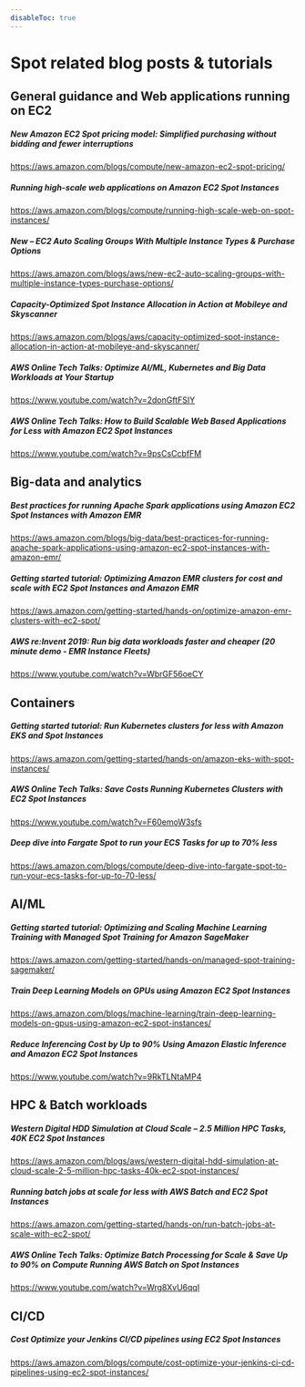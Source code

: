 ```yaml
---
disableToc: true
---
```


<div> 
    <h1> </i> Spot related blog posts & tutorials</i></h1>
</div>

## General guidance and Web applications running on EC2

##### New Amazon EC2 Spot pricing model: Simplified purchasing without bidding and fewer interruptions
https://aws.amazon.com/blogs/compute/new-amazon-ec2-spot-pricing/

##### Running high-scale web applications on Amazon EC2 Spot Instances
https://aws.amazon.com/blogs/compute/running-high-scale-web-on-spot-instances/

##### New – EC2 Auto Scaling Groups With Multiple Instance Types & Purchase Options
https://aws.amazon.com/blogs/aws/new-ec2-auto-scaling-groups-with-multiple-instance-types-purchase-options/

##### Capacity-Optimized Spot Instance Allocation in Action at Mobileye and Skyscanner
https://aws.amazon.com/blogs/aws/capacity-optimized-spot-instance-allocation-in-action-at-mobileye-and-skyscanner/

##### AWS Online Tech Talks: Optimize AI/ML, Kubernetes and Big Data Workloads at Your Startup
https://www.youtube.com/watch?v=2donGftFSIY

##### AWS Online Tech Talks: How to Build Scalable Web Based Applications for Less with Amazon EC2 Spot Instances
https://www.youtube.com/watch?v=9psCsCcbfFM

## Big-data and analytics

##### Best practices for running Apache Spark applications using Amazon EC2 Spot Instances with Amazon EMR
https://aws.amazon.com/blogs/big-data/best-practices-for-running-apache-spark-applications-using-amazon-ec2-spot-instances-with-amazon-emr/

##### Getting started tutorial: Optimizing Amazon EMR clusters for cost and scale with EC2 Spot Instances and Amazon EMR
https://aws.amazon.com/getting-started/hands-on/optimize-amazon-emr-clusters-with-ec2-spot/

##### AWS re:Invent 2019: Run big data workloads faster and cheaper (20 minute demo - EMR Instance Fleets)
https://www.youtube.com/watch?v=WbrGF56oeCY

## Containers

##### Getting started tutorial: Run Kubernetes clusters for less with Amazon EKS and Spot Instances
https://aws.amazon.com/getting-started/hands-on/amazon-eks-with-spot-instances/

##### AWS Online Tech Talks: Save Costs Running Kubernetes Clusters with EC2 Spot Instances
https://www.youtube.com/watch?v=F60emoW3sfs

##### Deep dive into Fargate Spot to run your ECS Tasks for up to 70% less
https://aws.amazon.com/blogs/compute/deep-dive-into-fargate-spot-to-run-your-ecs-tasks-for-up-to-70-less/

## AI/ML

##### Getting started tutorial: Optimizing and Scaling Machine Learning Training with Managed Spot Training for Amazon SageMaker
https://aws.amazon.com/getting-started/hands-on/managed-spot-training-sagemaker/

##### Train Deep Learning Models on GPUs using Amazon EC2 Spot Instances
https://aws.amazon.com/blogs/machine-learning/train-deep-learning-models-on-gpus-using-amazon-ec2-spot-instances/

##### Reduce Inferencing Cost by Up to 90% Using Amazon Elastic Inference and Amazon EC2 Spot Instances
https://www.youtube.com/watch?v=9RkTLNtaMP4

## HPC & Batch workloads

##### Western Digital HDD Simulation at Cloud Scale – 2.5 Million HPC Tasks, 40K EC2 Spot Instances
https://aws.amazon.com/blogs/aws/western-digital-hdd-simulation-at-cloud-scale-2-5-million-hpc-tasks-40k-ec2-spot-instances/

##### Running batch jobs at scale for less with AWS Batch and EC2 Spot Instances
https://aws.amazon.com/getting-started/hands-on/run-batch-jobs-at-scale-with-ec2-spot/ 

##### AWS Online Tech Talks: Optimize Batch Processing for Scale & Save Up to 90% on Compute Running AWS Batch on Spot Instances
https://www.youtube.com/watch?v=Wrg8XvU6qqI

## CI/CD

##### Cost Optimize your Jenkins CI/CD pipelines using EC2 Spot Instances
https://aws.amazon.com/blogs/compute/cost-optimize-your-jenkins-ci-cd-pipelines-using-ec2-spot-instances/
